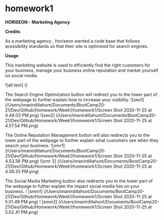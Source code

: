 # homework1

**HORISEON - Marketing Agency**


**Credits**

As a marketing agency , Horiseon wanted a code base that follows acessibility standards so that their site is optimized for search engines. 

**Usage**

This marketing website is used to efficiently find the right customers for your business, manage your business online reputation and market yourself on social media. 

![alt text] ()

The Search Engine Optimization button will redirect you to the lower part of the webpage to further explain how to increase your visibility. 
 ![seo1] (/Users/imanirdillahunt/Documents/BootCamp20-21/Dev/Github/Homework/Week1/homework1/Screen Shot 2020-11-25 at 4.48.03 PM.png)
 ![seo2] (/Users/imanirdillahunt/Documents/BootCamp20-21/Dev/Github/Homework/Week1/homework1/Screen Shot 2020-11-25 at 4.57.54 PM.png)

The Online Reputation Management button will also redirects you to the lower part of the webpage to  further explain what customers see when they search your business.
![omr1] (/Users/imanirdillahunt/Documents/BootCamp20-21/Dev/Github/Homework/Week1/homework1/Screen Shot 2020-11-25 at 4.53.38 PM.png)
![omr 2] (/Users/imanirdillahunt/Documents/BootCamp20-21/Dev/Github/Homework/Week1/homework1/Screen Shot 2020-11-25 at 4.59.33 PM.png)

The Social Media Marketing button also redirects you to the lower part of the webpage to futher explain the impact social media has on your business. 
! [smm1] (/Users/imanirdillahunt/Documents/BootCamp20-21/Dev/Github/Homework/Week1/homework1/Screen Shot 2020-11-25 at 5.01.49 PM.png)
! [smm2] (/Users/imanirdillahunt/Documents/BootCamp20-21/Dev/Github/Homework/Week1/homework1/Screen Shot 2020-11-25 at 5.02.41 PM.png)
